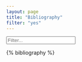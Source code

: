 ```yaml
---
layout: page
title: "Bibliography"
filter: "yes"
---
```


<form class="form-inline">
   <input class="form-control" id="filter" type="text" placeholder="Filter...">
</form>

{% bibliography %}
